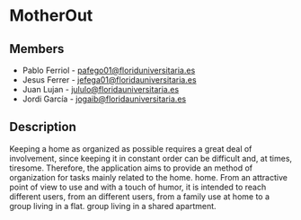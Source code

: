 # MotherOut

## Members

* Pablo Ferriol -  pafego01@floriduniversitaria.es
* Jesus Ferrer  -  jefega01@floridauniversitaria.es
* Juan Lujan    -  jululo@floridauniversitaria.es
* Jordi García  -  jogaib@floridauniversitaria.es

## Description

Keeping a home as organized as possible requires a great deal of involvement, since keeping it in constant order can be difficult and, at times, tiresome.
Therefore, the application aims to provide an method of organization for tasks mainly related to the home.
home. From an attractive point of view to use and with a touch of humor, it is intended to reach different users, from an different users, from a family use at home to a group living in a flat.
group living in a shared apartment.
